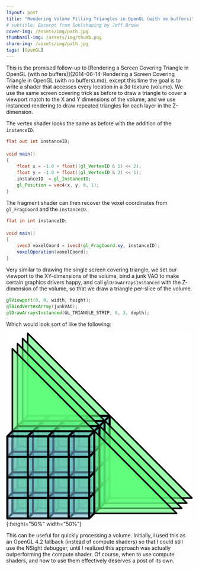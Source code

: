 ```yaml
---
layout: post
title: "Rendering Volume Filling Triangles in OpenGL (with no buffers)"
# subtitle: Excerpt from Soulshaping by Jeff Brown
cover-img: /assets/img/path.jpg
thumbnail-img: /assets/img/thumb.png
share-img: /assets/img/path.jpg
tags: [OpenGL]
---
```


This is the promised follow-up to [Rendering a Screen Covering Triangle in OpenGL (with no buffers)](2014-06-14-Rendering a Screen Covering Triangle in OpenGL (with no buffers).md), except this time the goal is to write a shader that accesses every location in a 3d texture (volume).  We use the same screen covering trick as before to draw a triangle to cover a viewport match to the X and Y dimensions of the volume, and we use instanced rendering to draw repeated triangles for each layer in the Z-dimension.

The vertex shader looks the same as before with the addition of the ```instanceID```.

~~~glsl
flat out int instanceID;
 
void main()
{
    float x = -1.0 + float((gl_VertexID & 1) << 2);
    float y = -1.0 + float((gl_VertexID & 2) << 1);
    instanceID  = gl_InstanceID;
    gl_Position = vec4(x, y, 0, 1);
}
~~~

The fragment shader can then recover the voxel coordinates from ```gl_FragCoord``` and the ```instanceID```.

~~~glsl
flat in int instanceID;
 
void main()
{
    ivec3 voxelCoord = ivec3(gl_FragCoord.xy, instanceID);
    voxelOperation(voxelCoord);
}
~~~

Very similar to drawing the single screen covering triangle, we set our viewport to the XY-dimensions of the volume, bind a junk VAO to make certain graphics drivers happy, and call ```glDrawArraysInstanced``` with the Z-dimension of the volume, so that we draw a triangle per-slice of the volume.

~~~glsl
glViewport(0, 0, width, height);
glBindVertexArray(junkVAO);
glDrawArraysInstanced(GL_TRIANGLE_STRIP, 0, 3, depth);
~~~

Which would look sort of like the following:

![glScreenSpaceTriangle](/assets/img/volumefillingtriangles.png){:height="50%" width="50%"}

This can be useful for quickly processing a volume. Initially, I used this as an OpenGL 4.2 fallback (instead of compute shaders) so that I could still use the NSight debugger, until I realized this approach was actually outperforming the compute shader. Of course, when to use compute shaders, and how to use them effectively deserves a post of its own.